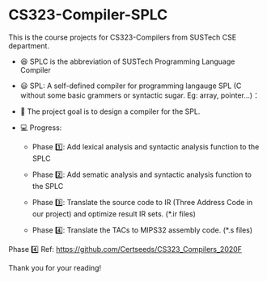 # CS323-Compiler-SPLC

This is the course projects for CS323-Compilers from SUSTech CSE department.

+ 😆 SPLC is the abbreviation of SUSTech Programming Language Compiler

+ 😃 SPL: A self-defined compiler for programming langauge SPL (C without some basic grammers or syntactic sugar. Eg: array, pointer...)：
 
+ 🐯 The project goal is to design a compiler for the SPL.

+ 💻 Progress:

  + Phase 1️⃣: Add lexical analysis and syntactic analysis function to the SPLC
  
  + Phase 2️⃣: Add sematic analysis and syntactic analysis function to the SPLC
  
  + Phase 3️⃣: Translate the source code to IR (Three Address Code in our project) and optimize result IR sets. (*.ir files)
  
  + Phase 4️⃣: Translate the TACs to MIPS32 assembly code. (*.s files)
  

Phase 4️⃣ Ref: https://github.com/Certseeds/CS323_Compilers_2020F 

Thank you for your reading!
